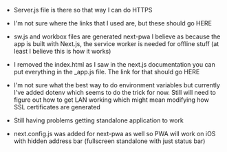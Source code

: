 -   Server.js file is there so that way I can do HTTPS
-   I'm not sure where the links that I used are, but these should go HERE

-   sw.js and workbox files are generated next-pwa I believe as because the app
    is built with Next.js, the service worker is needed for offline stuff (at least
    I believe this is how it works)

-   I removed the index.html as I saw in the next.js documentation you can put
    everything in the \_app.js file. The link for that should go HERE

-   I'm not sure what the best way to do environment variables but currently I've
    added dotenv which seems to do the trick for now. Still will need to figure out
    how to get LAN working which might mean modifying how SSL certificates are
    generated

-   Still having problems getting standalone application to work

-   next.config.js was added for next-pwa as well so PWA will work on iOS with
    hidden address bar (fullscreen standalone with just status bar)
